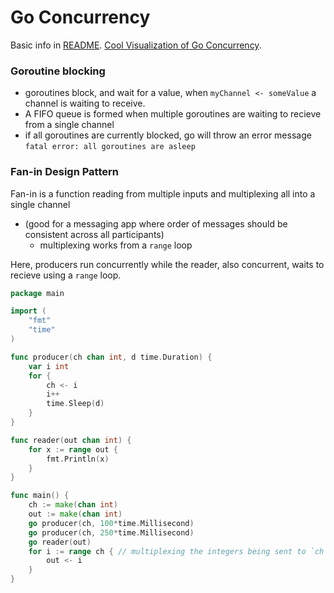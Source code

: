 # Go Concurrency
Basic info in [README](./README.md). [Cool Visualization of Go Concurrency](http://divan.github.io/posts/go_concurrency_visualize/).

### Goroutine blocking
- goroutines block, and wait for a value, when `myChannel <- someValue` a channel is waiting to receive.
- A FIFO queue is formed when multiple goroutines are waiting to recieve from a single channel
- if all goroutines are currently blocked, go will throw an error message `fatal error: all goroutines are asleep`

### Fan-in Design Pattern
Fan-in is a function reading from multiple inputs and multiplexing all into a single channel 
- (good for a messaging app where order of messages should be consistent across all participants)
  - multiplexing works from a `range` loop 
  
Here, producers run concurrently while the reader, also concurrent, waits to recieve using a `range` loop.
```go
package main

import (
    "fmt"
    "time"
)

func producer(ch chan int, d time.Duration) {
    var i int
    for {
        ch <- i
        i++
        time.Sleep(d)
    }
}

func reader(out chan int) {
    for x := range out {
        fmt.Println(x)
    }
}

func main() {
    ch := make(chan int)
    out := make(chan int)
    go producer(ch, 100*time.Millisecond)
    go producer(ch, 250*time.Millisecond)
    go reader(out)
    for i := range ch { // multiplexing the integers being sent to `ch` channel, sending them to reader
        out <- i
    }
}
```
